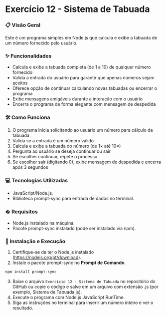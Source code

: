# Exercício 12 - Sistema de Tabuada

### 📋 Visão Geral
Este é um programa simples em Node.js que calcula e exibe a tabuada de um número fornecido pelo usuário.

### ✨ Funcionalidades
- Calcula e exibe a tabuada completa (de 1 a 10) de qualquer número fornecido
- Valida a entrada do usuário para garantir que apenas números sejam aceitos
- Oferece opção de continuar calculando novas tabuadas ou encerrar o programa
- Exibe mensagens amigáveis durante a interação com o usuário
- Encerra o programa de forma elegante com mensagem de despedida

### 🛠️ Como Funciona
1. O programa inicia solicitando ao usuário um número para cálculo da tabuada
2. Valida se a entrada é um número válido
3. Calcula e exibe a tabuada do número (de 1× até 10×)
4. Pergunta ao usuário se deseja continuar ou sair
5. Se escolher continuar, repete o processo
6. Se escolher sair (digitando 0), exibe mensagem de despedida e encerra após 3 segundos

### 💻 Tecnologias Utilizadas
- JavaScript/Node.js.
- Biblioteca prompt-sync para entrada de dados no terminal.

### � Requisitos
- Node.js instalado na máquina.
- Pacote prompt-sync instalado (pode ser instalado via npm).

### 🚀 Instalação e Execução
1. Certifique-se de ter o Node.js instalado (https://nodejs.org/pt/download).
2. Instale o pacote prompt-sync no **Prompt de Comando**.
```bash
npm install prompt-sync
```
3. Baixe o arquivo `Exercício 12 - Sistema de Tabuada` no repositório do GitHub ou copie o código e salve em um arquivo com extensão .js (por exemplo, Sistema de Tabuada.js).
4. Execute o programa com Node.js JavaScript RunTime.
5. Siga as instruções no terminal para inserir um número inteiro e ver o resultado.
